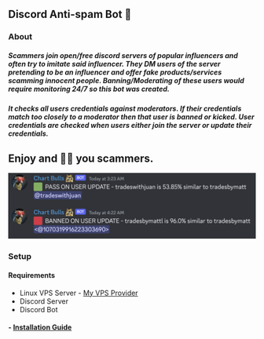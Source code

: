 ## Discord Anti-spam Bot 🤖

### About 
##### Scammers join open/free discord servers of popular influencers and often try to imitate said influencer. They DM users of the server pretending to be an influencer and offer fake products/services scamming innocent people. Banning/Moderating of these users would require monitoring 24/7 so this bot was created. 

##### It checks all users credentials against moderators. If their credentials match too closely to a moderator then that user is banned or kicked. User credentials are checked when users either join the server or update their credentials. 

## Enjoy and 🖕🏼 you scammers.

 
![image](image.png)

### Setup
#### Requirements
- Linux VPS Server - [My VPS Provider](https://www.linode.com/lp/refer/?r=3eabea16dddc74fdc11ae5d0a73cd919c1ed1ae0)
- Discord Server
- Discord Bot
#### - [Installation Guide](/.setup/setup.md)


